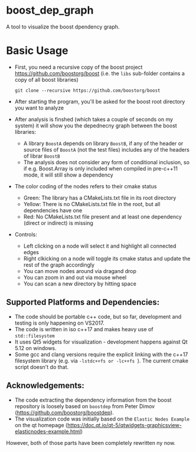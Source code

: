 # boost_dep_graph
A tool to visualize the boost dpendency graph.

# Basic Usage
- First, you need a recursive copy of the boost project https://github.com/boostorg/boost
  (i.e. the `libs` sub-folder contains a copy of all boost libraries)

      git clone --recursive https://github.com/boostorg/boost

- After starting the program, you'll be asked for the boost root directory you want to analyze
- After analysis is finshed (which takes a couple of seconds on my system) it will show you
  the depednecny graph between the boost libraries:
  - A library `BoostA` depends on library `BoostB`, if any of the header or source files of `BoostA` (not the test files) includes any of the headers of librar `BoostB`
  - The analysis does not consider any form of conditional inclusion, so if e.g. Boost.Array
    is only included when compiled in pre-c++11 mode, it will still show a dependency
- The color coding of the nodes refers to their cmake status
  - Green: The library has a CMakeLists.txt file in its root directory
  - Yellow: There is no CMakeLists.txt file in the root, but all dependencies have one
  - Red: No CMakeLists.txt file present and at least one dependency (direct or indirect) is missing
- Controls:
  - Left clicking on a node will select it and highlight all connected edges
  - Right clkicking on a node will toggle its cmake status and update the rest of the graph accordingly
  - You can move nodes around via dragand drop
  - You can zoom in and out via mouse wheel
  - You can scan a new directory by hitting space

## Supported Platforms and Dependencies:
- The code should be portable c++ code, but so far, development and testing is only happening on VS2017.
- The code is written in iso c++17 and makes heavy use of `std::filesystem`
- It uses Qt5 widgets for visualization - development happens against  Qt 5.12 on windows.
- Some gcc and clang versions require the explicit linking with the c++17 filesystem library (e.g. via `-lstdc++fs or -lc++fs `). The current cmake script doesn't do that.

## Acknowledgements:

- The code extracting the dependency information from the boost repository is loosely based on `boostdep` from Peter Dimov (https://github.com/boostorg/boostdep).
- The visualization code was initially based on the `Elastic Nodes Example` on the qt homepage (https://doc.qt.io/qt-5/qtwidgets-graphicsview-elasticnodes-example.html)

However, both of those parts have been completely rewritten ny now.
